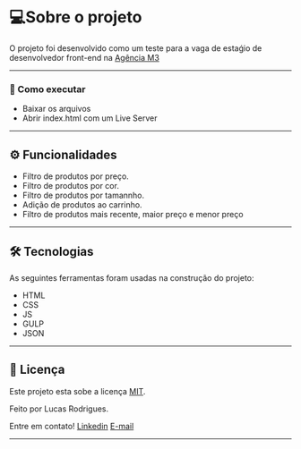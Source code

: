# 💻Sobre o projeto

O projeto foi desenvolvido como um teste para a vaga de estaǵio de desenvolvedor front-end na [Agência M3](https://agenciam3.com/)

---

### 🚀 Como executar

* Baixar os arquivos
* Abrir index.html com um Live Server

---

## ⚙️ Funcionalidades

* Filtro de produtos por preço.
* Filtro de produtos por cor.
* Filtro de produtos por tamannho.
* Adição de produtos ao carrinho.
* Filtro de produtos mais recente, maior preço e menor preço

---

## 🛠 Tecnologias

As seguintes ferramentas foram usadas na construção do projeto:

* HTML
* CSS
* JS
* GULP
* JSON

---

## 📝 Licença

Este projeto esta sobe a licença [MIT](./LICENSE).

Feito por Lucas Rodrigues.

Entre em contato!
[Linkedin](https://www.linkedin.com/in/lucas-farias-rodrigues-4a626a16a/)
[E-mail](lucasfariasrodrigues25@gmail.com)

---
